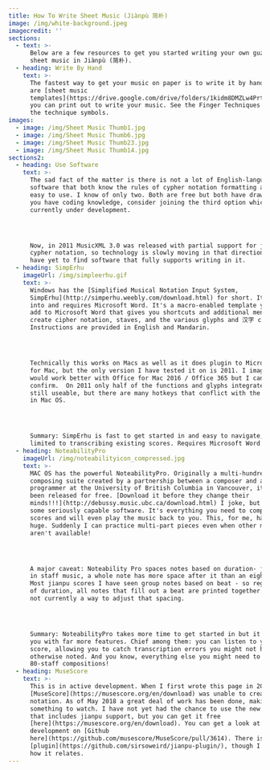 ```yaml
---
title: How To Write Sheet Music (Jiànpù 简朴)
image: /img/white-background.jpeg
imagecredit: ''
sections:
  - text: >-
      Below are a few resources to get you started writing your own guzheng
      sheet music in Jiànpù (简朴).
  - heading: Write By Hand
    text: >-
      The fastest way to get your music on paper is to write it by hand. Here
      are [sheet music
      templates](https://drive.google.com/drive/folders/1kidm8DMZLw4PrtJ2ZzitmXzfkJwjtIMt?usp=sharing)
      you can print out to write your music. See the Finger Techniques page for
      the technique symbols.
images:
  - image: /img/Sheet Music Thumb1.jpg
  - image: /img/Sheet Music Thumb6.jpg
  - image: /img/Sheet Music Thumb23.jpg
  - image: /img/Sheet Music Thumb14.jpg
sections2:
  - heading: Use Software
    text: >-
      The sad fact of the matter is there is not a lot of English-language
      software that both know the rules of cypher notation formatting and are
      easy to use. I know of only two. Both are free but both have drawbacks. If
      you have coding knowledge, consider joining the third option which is
      currently under development.




      Now, in 2011 MusicXML 3.0 was released with partial support for jianpu /
      cypher notation, so technology is slowly moving in that direction, but I
      have yet to find software that fully supports writing in it.
  - heading: SimpErhu
    imageUrl: /img/simpleerhu.gif
    text: >-
      Windows has the [Simplified Musical Notation Input System,
      SimpErhu](http://simperhu.weebly.com/download.html) for short. It plugs
      into and requires Microsoft Word. It's a macro-enabled template you can
      add to Microsoft Word that gives you shortcuts and additional menus to
      create cipher notation, staves, and the various glyphs and 汉字 comments.
      Instructions are provided in English and Mandarin.




      Technically this works on Macs as well as it does plugin to Microsoft Word
      for Mac, but the only version I have tested it on is 2011. I imagine it
      would work better with Office for Mac 2016 / Office 365 but I can't
      confirm.  On 2011 only half of the functions and glyphs integrate. It's
      still useable, but there are many hotkeys that conflict with the defaults
      in Mac OS.  




      Summary: SimpErhu is fast to get started in and easy to navigate, but is
      limited to transcribing existing scores. Requires Microsoft Word.
  - heading: NoteabilityPro
    imageUrl: /img/noteabilityicon_compressed.jpg
    text: >-
      MAC OS has the powerful NoteabilityPro. Originally a multi-hundred dollar
      composing suite created by a partnership between a composer and a
      programmer at the University of British Columbia in Vancouver, it has now
      been released for free. [Download it before they change their
      minds!!!](http://debussy.music.ubc.ca/download.html) I joke, but this is
      some seriously capable software. It's everything you need to compose full
      scores and will even play the music back to you. This, for me, has been
      huge. Suddenly I can practice multi-part pieces even when other musicians
      aren't available!




      A major caveat: Noteability Pro spaces notes based on duration- just like
      in staff music, a whole note has more space after it than an eighth note.
      Most jianpu scores I have seen group notes based on beat - so regardless
      of duration, all notes that fill out a beat are printed together. There is
      not currently a way to adjust that spacing.




      Summary: NoteabilityPro takes more time to get started in but it rewards
      you with far more features. Chief among them: you can listen to your
      score, allowing you to catch transcription errors you might not have
      otherwise noted. And you know, everything else you might need to create
      80-staff compositions!
  - heading: MuseScore
    text: >-
      This is in active development. When I first wrote this page in 2017
      [MuseScore](https://musescore.org/en/download) was unable to create cipher
      notation. As of May 2018 a great deal of work has been done, making this
      something to watch. I have not yet had the chance to use the new version
      that includes jianpu support, but you can get it free
      [here](https://musescore.org/en/download). You can get a look at its
      development on [Github
      here](https://github.com/musescore/MuseScore/pull/3614). There is also a
      [plugin](https://github.com/sirsoweird/jianpu-plugin/), though I am unsure
      how it relates.
---
```


